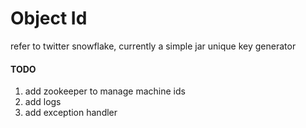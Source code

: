 Object Id
=====

refer to twitter snowflake, currently a simple jar unique key generator

#### TODO

1. add zookeeper to manage machine ids
2. add logs
3. add exception handler